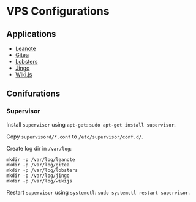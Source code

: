 # VPS Configurations

## Applications

- [Leanote](https://note.yusiwen.cc)
- [Gitea](https://gitea.yusiwen.cc)
- [Lobsters](https://links.yusiwen.cc)
- [Jingo](https://note.yusiwen.cc)
- [Wiki.js](https://note.yusiwen.cc)

## Conifurations

### Supervisor

Install `supervisor` using `apt-get`: `sudo apt-get install supervisor`.

Copy `supervisord/*.conf` to `/etc/supervisor/conf.d/`.

Create log dir in `/var/log`:

```shell
mkdir -p /var/log/leanote
mkdir -p /var/log/gitea
mkdir -p /var/log/lobsters
mkdir -p /var/log/jingo
mkdir -p /var/log/wikijs
```

Restart `supervisor` using `systemctl`: `sudo systemctl restart supervisor`.
